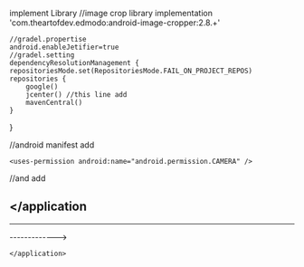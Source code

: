 implement Library
 //image crop library
    implementation 'com.theartofdev.edmodo:android-image-cropper:2.8.+'

    //gradel.propertise
    android.enableJetifier=true
    //gradel.setting
    dependencyResolutionManagement {
    repositoriesMode.set(RepositoriesMode.FAIL_ON_PROJECT_REPOS)
    repositories {
        google()
        jcenter() //this line add
        mavenCentral()
    }
}

//android manifest add
<uses-permission android:name="android.permission.READ_EXTERNAL_STORAGE"/>
    <uses-permission android:name="android.permission.WRITE_EXTERNAL_STORAGE"/>
<!--    camera permission-->
    <uses-permission android:name="android.permission.CAMERA" />
//and add

</application
--------------------
-------------
------------->

  <activity
            android:name="com.theartofdev.edmodo.cropper.CropImageActivity"
            android:theme="@style/AppTheme" />

    </application>

